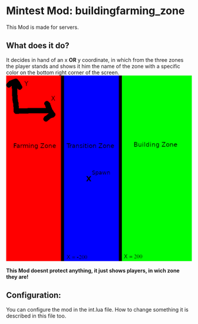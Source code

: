 #  Mintest Mod: buildingfarming_zone

This Mod is made for servers.

## What does it do?
It decides in hand of an x **OR** y coordinate, in which from the three zones the player stands and shows it him the name of the zone with a specific color on the bottom right corner of the screen.
![Explanation](explanation.png)

**This Mod doesnt protect anything, it just shows players, in wich zone they are!**



## Configuration:
You can configure the mod in the int.lua file. How to change something it is described in this file too.
